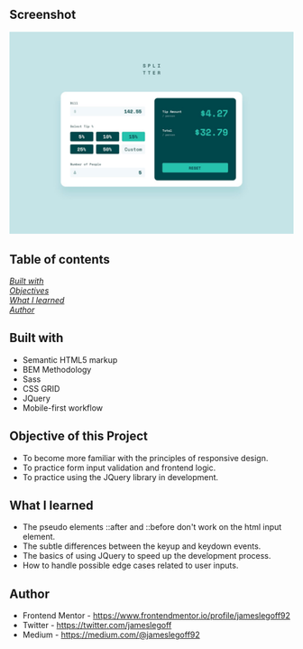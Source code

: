 ## Screenshot

![Alt text](/design/desktop-design-completed.jpg?raw=true)

## Table of contents
*[Built with](#built-with)*  
*[Objectives](#objectives)*  
*[What I learned](#what-i-learned)*  
*[Author](#author)*

## Built with

- Semantic HTML5 markup
- BEM Methodology
- Sass
- CSS GRID
- JQuery
- Mobile-first workflow

## Objective of this Project

- To become more familiar with the principles of responsive design.
- To practice form input validation and frontend logic.
- To practice using the JQuery library in development.

## What I learned

- The pseudo elements ::after and ::before don't work on the html input element. 
- The subtle differences between the keyup and keydown events. 
- The basics of using JQuery to speed up the development process. 
- How to handle possible edge cases related to user inputs.

## Author

- Frontend Mentor - https://www.frontendmentor.io/profile/jameslegoff92
- Twitter - https://twitter.com/jameslegoff
- Medium - https://medium.com/@jameslegoff92
